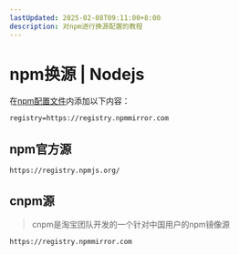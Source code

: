 ```yaml
---
lastUpdated: 2025-02-08T09:11:00+8:00
description: 对npm进行换源配置的教程
---
```


# npm换源 | Nodejs

在[npm配置文件](/Nodejs/Npmrc)内添加以下内容：

```txt
registry=https://registry.npmmirror.com
```

## npm官方源

`https://registry.npmjs.org/`

## cnpm源

> cnpm是淘宝团队开发的一个针对中国用户的npm镜像源

`https://registry.npmmirror.com`
